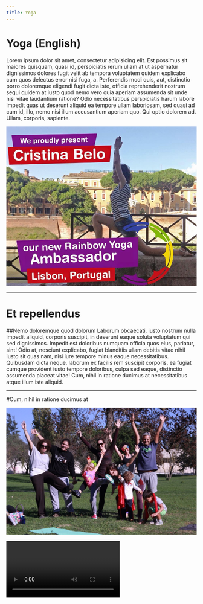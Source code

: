 ```yaml
---
title: Yoga
---
```


# Yoga (English)


Lorem ipsum dolor sit amet, consectetur adipisicing elit. Est possimus sit maiores quisquam, quasi id, perspiciatis rerum ullam at ut aspernatur dignissimos dolores fugit velit ab tempora voluptatem quidem explicabo cum quos delectus error nisi fuga, a. Perferendis modi quis, aut, distinctio porro doloremque eligendi fugit dicta iste, officia reprehenderit nostrum sequi quidem at iusto quod nemo vero quia aperiam assumenda sit unde nisi vitae laudantium ratione? Odio necessitatibus perspiciatis harum labore impedit quas ut deserunt aliquid ea tempore ullam laboriosam, sed quasi ad cum id, illo, nemo nisi illum accusantium aperiam quo. Qui optio dolorem ad. Ullam, corporis, sapiente.

![](ambassador.jpg?classes=align-center)

----

# Et repellendus
##Nemo doloremque quod dolorum
Laborum obcaecati, iusto nostrum nulla impedit aliquid, corporis suscipit, in deserunt eaque soluta voluptatum qui sed dignissimos. Impedit est doloribus numquam officia quos eius, pariatur, sint! Odio at, nesciunt explicabo, fugiat blanditiis ullam debitis vitae nihil iusto sit quas nam, nisi iure tempore minus eaque necessitatibus. Quibusdam dicta neque, laborum ex facilis rem suscipit corporis, ea fugiat cumque provident iusto tempore doloribus, culpa sed eaque, distinctio assumenda placeat vitae! Cum, nihil in ratione ducimus at necessitatibus atque illum iste aliquid.


---

#Cum, nihil in ratione ducimus at


<!-- ![](img1.jpg?classes=align-left) -->
<!-- ![](ambassador.jpg?classes=align-right) -->
![](img1.jpg?classes=align-full)


![](video.mp4?thumbnail=default)

